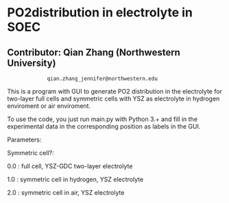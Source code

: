 # PO2distribution in electrolyte in SOEC

## Contributor: Qian Zhang (Northwestern University)

                 qian.zhang_jennifer@northwestern.edu
             
This is a program with GUI to generate PO2 distribution in the electrolyte for two-layer full cells and symmetric cells with YSZ as electrolyte in hydrogen enviroment or air enviroment.

To use the code, you just run main.py with Python 3.+ and fill in the experimental data in the corresponding position as labels in the GUI.

Parameters:

Symmetric cell?: 

0.0 : full cell, YSZ-GDC two-layer electrolyte

1.0 : symmetric cell in hydrogen, YSZ electrolyte
                 
2.0 : symmetric cell in air, YSZ electrolyte
